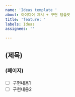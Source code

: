 ```yaml
---
name: 'Ideas template '
about: 아이디어 제시 + 구현 템플릿
title: 'feature: '
labels: Ideas
assignees: ''

---
```


## (제목)
### (페이지)
- [ ] 구현내용1
- [ ] 구현내용2
